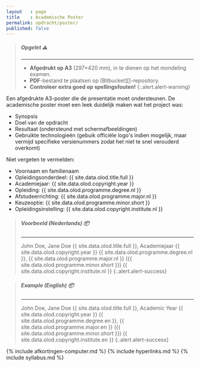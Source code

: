 ```yaml
---
layout   : page
title    : Academische Poster
permalink: opdracht/poster/
published: false
---
```


> ##### **Opgelet** :warning:
> ---
> - **Afgedrukt op A3** (297×420 mm), in te dienen op het mondeling examen.
> - **PDF**-bestand te plaatsen op [Bitbucket][]-repository.
> - **Controleer extra goed op spellingsfouten!**
{:.alert.alert-warning}

Een afgedrukte A3-poster die de presentatie moet ondersteunen. De academische poster moet een leek duidelijk maken wat het project was:

 - Synopsis
 - Doel van de opdracht
 - Resultaat (ondersteund met schermafbeeldingen)
 - Gebruikte technologieën (gebuik officiële logo's indien mogelijk, maar vermijd specifieke versienummers zodat het niet te snel verouderd overkomt)

Niet vergeten te vermelden:

 - Voornaam en familienaam
 - Opleidingsonderdeel: {{ site.data.olod.title.full }}
 - Academiejaar: {{ site.data.olod.copyright.year }}
 - Opleiding: {{ site.data.olod.programme.degree.nl }}
 - Afstudeerrichting: {{ site.data.olod.programme.major.nl }}
 - Keuzeoptie: {{ site.data.olod.programme.minor.short }}
 - Opleidingsinstelling: {{ site.data.olod.copyright.institute.nl }}

> ##### **Voorbeeld** (Nederlands) :package:
> ---
> John Doe, Jane Doe
> {{ site.data.olod.title.full }}, Academiejaar {{ site.data.olod.copyright.year }}
> {{ site.data.olod.programme.degree.nl }}, {{ site.data.olod.programme.major.nl }} ({{ site.data.olod.programme.minor.short }})
> {{ site.data.olod.copyright.institute.nl }}
{:.alert.alert-success}

> ##### **Example** (English) :package:
> ---
> John Doe, Jane Doe
> {{ site.data.olod.title.full }}, Academic Year {{ site.data.olod.copyright.year }}
> {{ site.data.olod.programme.degree.en }}, {{ site.data.olod.programme.major.en }} ({{ site.data.olod.programme.minor.short }})
> {{ site.data.olod.copyright.institute.en }}
{:.alert.alert-success}

{% include afkortingen-computer.md %}
{% include hyperlinks.md %}
{% include syllabus.md %}